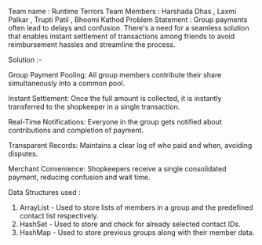 Team name : Runtime Terrors
Team Members : Harshada Dhas , Laxmi Palkar , Trupti Patil , Bhoomi Kathod
Problem Statement : Group payments often lead to delays and confusion. There's a need for a seamless solution that enables instant settlement of transactions among friends to avoid reimbursement hassles and streamline the process.

Solution :-

Group Payment Pooling: All group members contribute their share simultaneously into a common pool.

Instant Settlement: Once the full amount is collected, it is instantly transferred to the shopkeeper in a single transaction.

Real-Time Notifications: Everyone in the group gets notified about contributions and completion of payment.

Transparent Records: Maintains a clear log of who paid and when, avoiding disputes.

Merchant Convenience: Shopkeepers receive a single consolidated payment, reducing confusion and wait time.

Data Structures used : 
1) ArrayList - Used to store lists of members in a group and the predefined contact list respectively.
2) HashSet - Used to store and check for already selected contact IDs.
3) HashMap - Used to store previous groups along with their member data.


